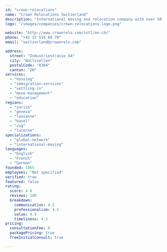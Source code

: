 ```yaml
---
id: "crown-relocations"
name: "Crown Relocations Switzerland"
description: "International moving and relocation company with over 50 years of experience, providing comprehensive relocation services across Switzerland and globally."
logo: "/images/companies/crown-relocations-logo.png"

website: "http://www.crownrelo.com/intl/en-ch/"
phone: "+41 22 518 88 70"
email: "switzerland@crownrelo.com"

address:
  street: "Industriestrasse 44"
  city: "Wallisellen"
  postalCode: "8304"
  canton: "ZH"
services:
  - "housing"
  - "immigration-services"
  - "settling-in"
  - "move-management"
  - "education"
regions:
  - "zurich"
  - "geneva"
  - "lausanne"
  - "basel"
  - "zug"
  - "lucerne"
specializations:
  - "global-network"
  - "international-moving"
languages:
  - "English"
  - "French"
  - "German"
founded: 1965
employees: "Not specified"
verified: true
featured: false
rating:
  score: 4.6
  reviews: 180
  breakdown:
    communication: 4.5
    professionalism: 4.5
    value: 4.5
    timeliness: 4.5
pricing:
  consultationFee: 0
  packagePricing: true
  freeInitialConsult: true

---
```


